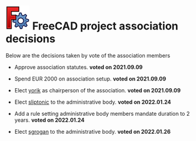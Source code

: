 # <img src="images/freecad.svg" style="zoom:50%;" /> FreeCAD project association decisions



Below are the decisions taken by vote of the association members



* Approve association statutes. **voted on 2021.09.09**

* Spend EUR 2000 on association setup. **voted on 2021.09.09**

* Elect [yorik](https://forum.freecadweb.org/memberlist.php?mode=viewprofile&u=68) as chairperson of the association. **voted on 2021.09.09**

* Elect [sliptonic](https://forum.freecadweb.org/memberlist.php?mode=viewprofile&u=708) to the administrative body. **voted on 2022.01.24**

* Add a rule setting administrative body members mandate duration to 2 years. **voted on 2022.01.24**

* Elect [sgrogan](https://forum.freecadweb.org/memberlist.php?mode=viewprofile&u=4252) to the administrative body. **voted on 2022.01.26**
